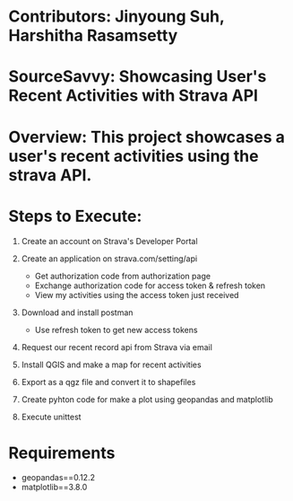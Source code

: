 # Contributors: Jinyoung Suh, Harshitha Rasamsetty

# SourceSavvy: Showcasing User's Recent Activities with Strava API

# Overview: This project showcases a user's recent activities using the strava API. 

# Steps to Execute:
  1. Create an account on Strava's Developer Portal
     
  2. Create an application on strava.com/setting/api
     - Get authorization code from authorization page
     - Exchange authorization code for access token & refresh token
     - View my activities using the access token just received
       
  3. Download and install postman
     - Use refresh token to get new access tokens
       
  4. Request our recent record api from Strava via email
     
  5. Install QGIS and make a map for recent activities
     
  6. Export as a qgz file and convert it to shapefiles
      
  7. Create pyhton code for make a plot using geopandas and matplotlib
      
  8. Execute unittest


# Requirements
- geopandas==0.12.2
- matplotlib==3.8.0
